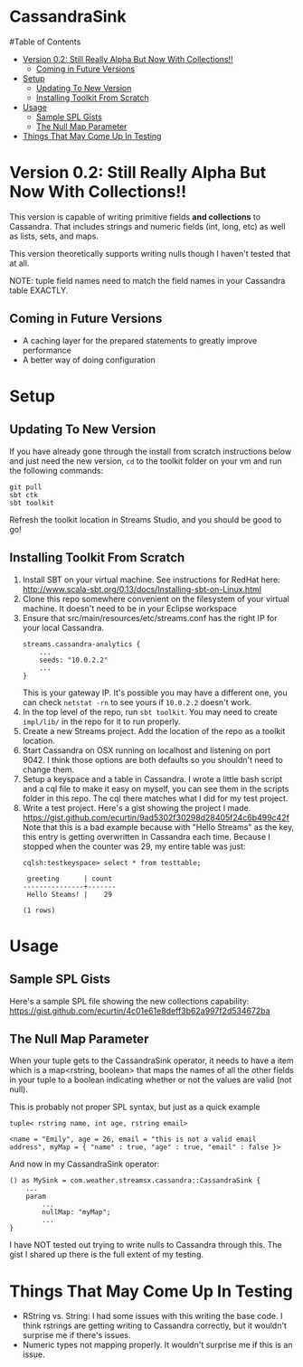 # CassandraSink

<!-- START doctoc generated TOC please keep comment here to allow auto update -->
<!-- DON'T EDIT THIS SECTION, INSTEAD RE-RUN doctoc TO UPDATE -->
#Table of Contents

- [Version 0.2: Still Really Alpha But Now With Collections!!](#version-02-still-really-alpha-but-now-with-collections)
  - [Coming in Future Versions](#coming-in-future-versions)
- [Setup](#setup)
  - [Updating To New Version](#updating-to-new-version)
  - [Installing Toolkit From Scratch](#installing-toolkit-from-scratch)
- [Usage](#usage)
  - [Sample SPL Gists](#sample-spl-gists)
  - [The Null Map Parameter](#the-null-map-parameter)
- [Things That May Come Up In Testing](#things-that-may-come-up-in-testing)

<!-- END doctoc generated TOC please keep comment here to allow auto update -->

# Version 0.2: Still Really Alpha But Now With Collections!!

This version is capable of writing primitive fields **and collections** to Cassandra.
That includes strings and numeric fields (int, long, etc) as well as lists, sets, and maps.

This version theoretically supports writing nulls though I haven't tested that at all.

NOTE: tuple field names need to match the field names in your Cassandra table EXACTLY. 

## Coming in Future Versions

- A caching layer for the prepared statements to greatly improve performance
- A better way of doing configuration

# Setup

## Updating To New Version

If you have already gone through the install from scratch instructions below and just need the new version,
`cd` to the toolkit folder on your vm and run the following commands:

```
git pull
sbt ctk
sbt toolkit
```

Refresh the toolkit location in Streams Studio, and you should be good to go!

## Installing Toolkit From Scratch

1. Install SBT on your virtual machine. See instructions for RedHat here: <http://www.scala-sbt.org/0.13/docs/Installing-sbt-on-Linux.html>
2. Clone this repo somewhere convenient on the filesystem of your virtual machine. It doesn't need to be in your Eclipse workspace
3. Ensure that src/main/resources/etc/streams.conf has the right IP for your local Cassandra.
    ```
    streams.cassandra-analytics {
        ...
        seeds: "10.0.2.2"
        ...
    }
    ```
    This is your gateway IP. It's possible you may have a different one, you can check `netstat -rn` to see yours if `10.0.2.2` doesn't work.
4. In the top level of the repo, run `sbt toolkit`. You may need to create `impl/lib/` in the repo for it to run properly.
5. Create a new Streams project. Add the location of the repo as a toolkit location.
4. Start Cassandra on OSX running on localhost and listening on port 9042. I think those options are both defaults so you shouldn't need to change them.
6. Setup a keyspace and a table in Cassandra. I wrote a little bash script and a cql file to make it easy on myself, you can see them in the scripts folder in this repo.
The cql there matches what I did for my test project.
7. Write a test project. Here's a gist showing the project I made. <https://gist.github.com/ecurtin/9ad5302f30298d28405f24c6b499c42f>
Note that this is a bad example because with "Hello Streams" as the key, this entry is getting overwritten in Cassandra each time. 
Because I stopped when the counter was 29, my entire table was just: 
    ```
    cqlsh:testkeyspace> select * from testtable;
    
     greeting      | count
    ---------------+-------
     Hello Steams! |    29
    
    (1 rows)
    ```
    
# Usage

## Sample SPL Gists

Here's a sample SPL file showing the new collections capability: <https://gist.github.com/ecurtin/4c01e61e8deff3b62a997f2d534672ba>
    
## The Null Map Parameter

When your tuple gets to the CassandraSink operator, it needs to have a item which is a map<rstring, boolean> that maps the names of all the other fields
in your tuple to a boolean indicating whether or not the values are valid (not null).


This is probably not proper SPL syntax, but just as a quick example
```
tuple< rstring name, int age, rstring email>

<name = "Emily", age = 26, email = "this is not a valid email address", myMap = { "name" : true, "age" : true, "email" : false }>
```

And now in my CassandraSink operator: 

```
() as MySink = com.weather.streamsx.cassandra::CassandraSink {
    ...
    param
        ...
        nullMap: "myMap";
        ...
}

```

I have NOT tested out trying to write nulls to Cassandra through this. The gist I shared up there is the full extent of my testing.

# Things That May Come Up In Testing
- RString vs. String: I had some issues with this writing the base code. 
I think rstrings are getting writing to Cassandra correctly, but it wouldn't surprise me if there's issues.
- Numeric types not mapping properly. It wouldn't surprise me if this is an issue.

